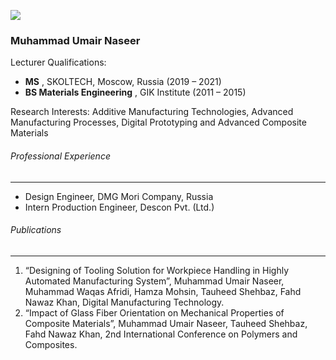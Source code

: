 [![](https://giki.edu.pk/wp-content/uploads/2019/11/Umair-picture-700x450.jpg)](https://giki.edu.pk/wp-content/uploads/2019/11/Umair-picture.jpg)
### Muhammad Umair Naseer
Lecturer
Qualifications:
  * **MS** , SKOLTECH, Moscow, Russia (2019 – 2021)
  * **BS Materials Engineering** , GIK Institute (2011 – 2015)


Research Interests: Additive Manufacturing Technologies, Advanced Manufacturing Processes, Digital Prototyping and Advanced Composite Materials
###### Professional Experience
* * *
  * Design Engineer, DMG Mori Company, Russia
  * Intern Production Engineer, Descon Pvt. (Ltd.)


###### Publications
* * *
  1. “Designing of Tooling Solution for Workpiece Handling in Highly Automated Manufacturing System”, Muhammad Umair Naseer, Muhammad Waqas Afridi, Hamza Mohsin, Tauheed Shehbaz, Fahd Nawaz Khan, Digital Manufacturing Technology.
  2. “Impact of Glass Fiber Orientation on Mechanical Properties of Composite Materials”, Muhammad Umair Naseer, Tauheed Shehbaz, Fahd Nawaz Khan, 2nd International Conference on Polymers and Composites. 


